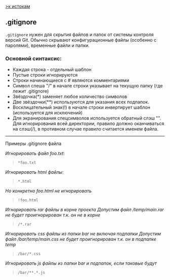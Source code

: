 [>к истокам](./readme.md)
## .gitignore

`.gitignore` нужен для скрытия файлов и папок от системы контроля версий Git. Обычно скрывают конфигурационные файлы (особенно с паролями), временные файли и папки.

### Основной синтаксис:

- Каждая строка - отдельный шаблон
- Пустые строки игнорируются
- Строки начинающиеся с # являются комментариями
- Символ слеша "/" в начале строки указывает на текущую папку (где лежит .gitignore)
- Звёздочка(*) заменяет любое количество символов
- Две звёздочки(**) используются для указания всех подпапок.
- Восклицательный знак(!) в начале строки инвертирует шаблон (используется для исключений)
- Для экранирования спецсимволов используется обратный слэш "\". Для игнорирования всей директории, правило должно оканчиваться на слэш(/), в противном случае правило считается именем файла.

---

Примеры .gitignore файла        
    
*Игнорировать файл foo.txt*:

>`*foo.txt `

*Игнорировать html файлы*:
>`*.html`

*Но конкретно foo.html не игнорировать*
>`!foo.html`

*Игнорировать rar файлы в корне проекта
Допустим файл /temp/main.rar не будет проигнорирован т.к. он не в корне*
>`/*.rar`

*Игнорировать css файлы из папки bar не включая подпапки
Допустим файл /bar/temp/main.css не будет проигнорирован т.к. он в подпапке temp*
>`/bar/*.css`

*Игнорировать js файлы из папки bar и подпапок, если таковые будут*
>`/bar/**.*.js`